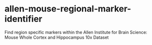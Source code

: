 # allen-mouse-regional-marker-identifier
Find region specific markers within the Allen Institute for Brain Science: Mouse Whole Cortex and Hippocampus 10x Dataset
